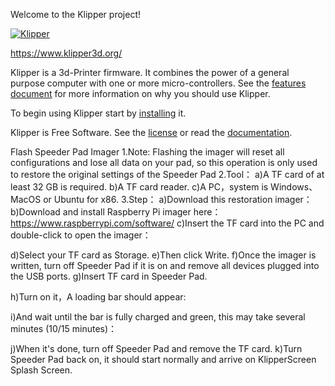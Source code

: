 Welcome to the Klipper project!

[![Klipper](docs/img/klipper-logo-small.png)](https://www.klipper3d.org/)

https://www.klipper3d.org/

Klipper is a 3d-Printer firmware. It combines the power of a general
purpose computer with one or more micro-controllers. See the
[features document](https://www.klipper3d.org/Features.html) for more
information on why you should use Klipper.

To begin using Klipper start by
[installing](https://www.klipper3d.org/Installation.html) it.

Klipper is Free Software. See the [license](COPYING) or read the
[documentation](https://www.klipper3d.org/Overview.html).

Flash Speeder Pad Imager
1.Note: Flashing the imager will reset all configurations and lose all data on your pad, so this operation is only used to restore the original settings of the Speeder Pad
2.Tool：
a)A TF card of at least 32 GB is required.
b)A TF card reader.
c)A PC，system is Windows、MacOS or Ubuntu for x86.
3.Step：
a)Download this restoration imager：
b)Download and install Raspberry Pi imager here：https://www.raspberrypi.com/software/
c)Insert the TF card into the PC and double-click to open the imager：

d)Select your TF card as Storage.
e)Then click Write.
f)Once the imager is written, turn off Speeder Pad if it is on and remove all devices plugged into the USB ports.
g)Insert TF card in Speeder Pad.

h)Turn on it，A loading bar should appear:

i)And wait until the bar is fully charged and green, this may take several minutes (10/15 minutes)：

j)When it's done, turn off Speeder Pad and remove the TF card.
k)Turn Speeder Pad back on, it should start normally and arrive on KlipperScreen Splash Screen.
